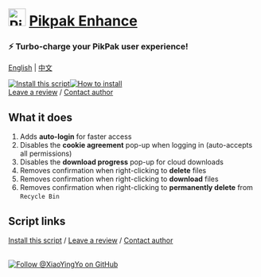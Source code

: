 # <img height=35 width=auto alt="PikPak logo" style="margin-bottom:-5px" src="https://i.imgur.com/ZNofCO0.png"> [Pikpak Enhance](pikpak-enhance)

### ⚡ Turbo-charge your PikPak user experience!</h3>  
[English](#-pikpak-enhance) | [中文](zh-cn/README.md)

<a href="https://greasyfork.org/en/scripts/464781-pikpak-enhance"><img alt="Install this script" src="https://raw.githubusercontent.com/adamlui/userscripts/master/install-button.svg"></a><a href="https://greasyfork.org/en/help/installing-user-scripts" target="_blank"><img alt="How to install" title="How to install" src="https://github.com/adamlui/userscripts/raw/master/help-button.svg"></a>
<br>
[Leave a review](https://greasyfork.org/en/scripts/46478/feedback#post-discussion) /
[Contact author](https://github.com/xiaoyingyo)

## What it does

1. Adds **auto-login** for faster access
2. Disables the **cookie agreement** pop-up when logging in (auto-accepts all permissions)
3. Disables the **download progress** pop-up for cloud downloads
4. Removes confirmation when right-clicking to **delete** files
5. Removes confirmation when right-clicking to **download** files
6. Removes confirmation when right-clicking to **permanently delete** from `Recycle Bin`

## Script links

<a href="https://greasyfork.org/en/scripts/464781-pikpak-enhance">Install this script</a> / 
[Leave a review](https://greasyfork.org/en/scripts/46478/feedback#post-discussion) / 
[Contact author](https://github.com/xiaoyingyo)
<br><br>

[![Follow @XiaoYingYo on GitHub](https://img.shields.io/github/followers/XiaoYingYo?label=Follow%20%40XiaoYingYo&style=social "GitHub")](https://github.com/XiaoYingYo)
